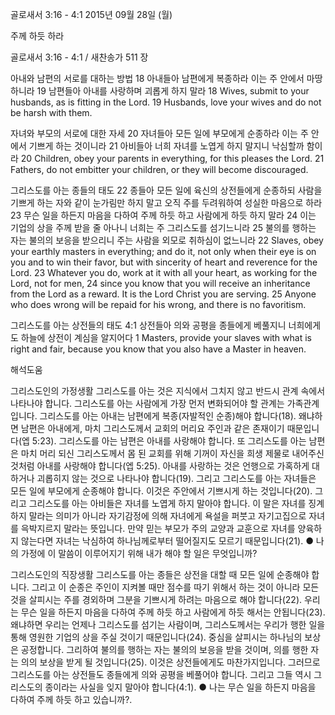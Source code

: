 골로새서 3:16 - 4:1 
2015년 09월 28일 (월)

주께 하듯 하라



골로새서 3:16 - 4:1 / 새찬송가 511 장


아내와 남편의 서로를 대하는 방법
18 아내들아 남편에게 복종하라 이는 주 안에서 마땅하니라 19 남편들아 아내를 사랑하며 괴롭게 하지 말라 
18 Wives, submit to your husbands, as is fitting in the Lord. 19 Husbands, love your wives and do not be harsh with them. 

자녀와 부모의 서로에 대한 자세
20 자녀들아 모든 일에 부모에게 순종하라 이는 주 안에서 기쁘게 하는 것이니라 21 아비들아 너희 자녀를 노엽게 하지 말지니 낙심할까 함이라
20 Children, obey your parents in everything, for this pleases the Lord. 21 Fathers, do not embitter your children, or they will become discouraged. 

그리스도를 아는 종들의 태도
22 종들아 모든 일에 육신의 상전들에게 순종하되 사람을 기쁘게 하는 자와 같이 눈가림만 하지 말고 오직 주를 두려워하여 성실한 마음으로 하라 23 무슨 일을 하든지 마음을 다하여 주께 하듯 하고 사람에게 하듯 하지 말라 24 이는 기업의 상을 주께 받을 줄 아나니 너희는 주 그리스도를 섬기느니라 25 불의를 행하는 자는 불의의 보응을 받으리니 주는 사람을 외모로 취하심이 없느니라
22 Slaves, obey your earthly masters in everything; and do it, not only when their eye is on you and to win their favor, but with sincerity of heart and reverence for the Lord. 23 Whatever you do, work at it with all your heart, as working for the Lord, not for men, 24 since you know that you will receive an inheritance from the Lord as a reward. It is the Lord Christ you are serving. 25 Anyone who does wrong will be repaid for his wrong, and there is no favoritism. 

그리스도를 아는 상전들의 태도
4:1 상전들아 의와 공평을 종들에게 베풀지니 너희에게도 하늘에 상전이 계심을 알지어다
1 Masters, provide your slaves with what is right and fair, because you know that you also have a Master in heaven.

해석도움





그리스도인의 가정생활 
그리스도를 아는 것은 지식에서 그치지 않고 반드시 관계 속에서 나타나야 합니다. 그리스도를 아는 사람에게 가장 먼저 변화되어야 할 관계는 가족관계입니다. 그리스도를 아는 아내는 남편에게 복종(자발적인 순종)해야 합니다(18). 왜냐하면 남편은 아내에게, 마치 그리스도께서 교회의 머리요 주인과 같은 존재이기 때문입니다(엡 5:23). 그리스도를 아는 남편은 아내를 사랑해야 합니다. 또 그리스도를 아는 남편은 마치 머리 되신 그리스도께서 몸 된 교회를 위해 기꺼이 자신을 희생 제물로 내어주신 것처럼 아내를 사랑해야 합니다(엡 5:25). 아내를 사랑하는 것은 언행으로 가혹하게 대하거나 괴롭히지 않는 것으로 나타나야 합니다(19). 그리고 그리스도를 아는 자녀들은 모든 일에 부모에게 순종해야 합니다. 이것은 주안에서 기쁘시게 하는 것입니다(20). 그리고 그리스도를 아는 아비들은 자녀를 노엽게 하지 말아야 합니다. 이 말은 자녀를 징계하지 말라는 의미가 아니라 자기감정에 의해 자녀에게 욕설을 퍼붓고 자기고집으로 자녀를 윽박지르지 말라는 뜻입니다. 만약 믿는 부모가 주의 교양과 교훈으로 자녀를 양육하지 않는다면 자녀는 낙심하여 하나님께로부터 떨어질지도 모르기 때문입니다(21).
● 나의 가정에 이 말씀이 이루어지기 위해 내가 해야 할 일은 무엇입니까?

그리스도인의 직장생활 
그리스도를 아는 종들은 상전을 대할 때 모든 일에 순종해야 합니다. 그리고 이 순종은 주인이 지켜볼 때만 점수를 따기 위해서 하는 것이 아니라 모든 것을 살피시는 주를 경외하며 그분을 기쁘시게 하려는 마음으로 해야 합니다(22). 우리는 무슨 일을 하든지 마음을 다하여 주께 하듯 하고 사람에게 하듯 해서는 안됩니다(23). 왜냐하면 우리는 언제나 그리스도를 섬기는 사람이며, 그리스도께서는 우리가 행한 일을 통해 영원한 기업의 상을 주실 것이기 때문입니다(24). 중심을 살피시는 하나님의 보상은 공정합니다. 그리하여 불의를 행하는 자는 불의의 보응을 받을 것이며, 의를 행한 자는 의의 보상을 받게 될 것입니다(25). 이것은 상전들에게도 마찬가지입니다. 그러므로 그리스도를 아는 상전들도 종들에게 의와 공평을 베풀어야 합니다. 그리고 그들 역시 그리스도의 종이라는 사실을 잊지 말아야 합니다(4:1).
● 나는 무슨 일을 하든지 마음을 다하여 주께 하듯 하고 있습니까?.